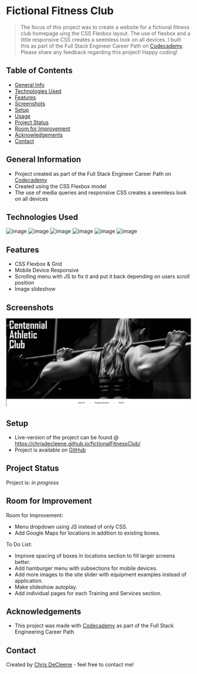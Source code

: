 # Fictional Fitness Club
> The focus of this project was to create a website for a fictional fitness club homepage uing the CSS Flexbox layout. The use of flexbox and a little responsive CSS creates a seemless look on all devices. I built this as part of the Full Stack Engineer Career Path on [Codecademy](https://www.codecademy.com/learn). Please share any feedback regarding this project! Happy coding!

## Table of Contents
* [General Info](#general-information)
* [Technologies Used](#technologies-used)
* [Features](#features)
* [Screenshots](#screenshots)
* [Setup](#setup)
* [Usage](#usage)
* [Project Status](#project-status)
* [Room for Improvement](#room-for-improvement)
* [Acknowledgements](#acknowledgements)
* [Contact](#contact)
<!-- * [License](#license) -->


## General Information
- Project created as part of the Full Stack Engineer Career Path on [Codecademy](https://www.codecademy.com/learn)
- Created using the CSS Flexbox model
- The use of media queries and responsive CSS creates a seemless look on all devices


## Technologies Used
![image](https://img.icons8.com/color/48/000000/javascript--v1.png) ![image](https://img.icons8.com/color/50/000000/html-5--v1.png) ![image](https://img.icons8.com/color/48/000000/css3.png) ![image](https://img.icons8.com/color/48/000000/git.png) ![image](https://img.icons8.com/fluent/48/000000/github.png) ![image](https://img.icons8.com/fluent/48/000000/gimp.png)



## Features
- CSS Flexbox & Grid
- Mobile Device Responsive
- Scrolling menu with JS to fix it and put it back depending on users scroll position
- Image slideshow


## Screenshots
![Website screenshot](resources/images/fictionalfitnessclubogimage.png)
<!-- If you have screenshots you'd like to share, include them here. -->


## Setup
- Live-version of the project can be found @ https://chrisdecleene.github.io/fictionalFitnessClub/
- Project is available on [GitHub](https://github.com/ChrisDeCleene/fictionalFitnessClub)


## Project Status
Project is: _in progress_


## Room for Improvement
Room for Improvement:
- Menu dropdown using JS instead of only CSS.
- Add Google Maps for locations in addition to existing boxes.

To Do List:
- Improve spacing of boxes in locations section to fill larger screens better.
- Add hamburger menu with subsections for mobile devices.
- Add more images to the site slider with equipment examples instead of application.
- Make slideshow autoplay.
- Add individual pages for each Training and Services section.


## Acknowledgements
- This project was made with [Codecademy](https://www.codecademy.com/) as part of the Full Stack Engineering Career Path


## Contact
Created by [Chris DeCleene](https://chrisdecleene.github.io/) - feel free to contact me!



<!-- Optional -->
<!-- ## License -->
<!-- This project is open source and available under the [... License](). -->